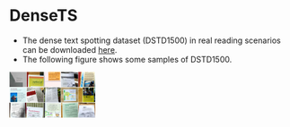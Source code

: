 # DenseTS

- The dense text spotting dataset (DSTD1500) in real reading scenarios can be downloaded [here](https://drive.google.com/file/d/1qajTH8h7BZaqdeKvzYQeRskRVNvLzldp/view?usp=drive_link).
- The following figure shows some samples of DSTD1500.
<img src="https://github.com/unxiaohao/DenseTS/blob/main/dataset_fig_small.png" style="zoom: 15%;" />
